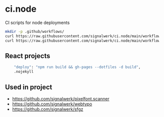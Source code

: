 # ci.node

CI scripts for node deployments

```bash
mkdir -p .github/workflows/
curl https://raw.githubusercontent.com/signalwerk/ci.node/main/workflows/gh-pages.yml > .github/workflows/gh-pages.yml
curl https://raw.githubusercontent.com/signalwerk/ci.node/main/workflows/ftp-deploy.yml > .github/workflows/ftp-deploy.yml
```

## React projects

```sh
    "deploy": "npm run build && gh-pages --dotfiles -d build",
    .nojekyll
```

## Used in project

- https://github.com/signalwerk/pixelfont.scanner
- https://github.com/signalwerk/webtypo
- https://github.com/signalwerk/sfgz
